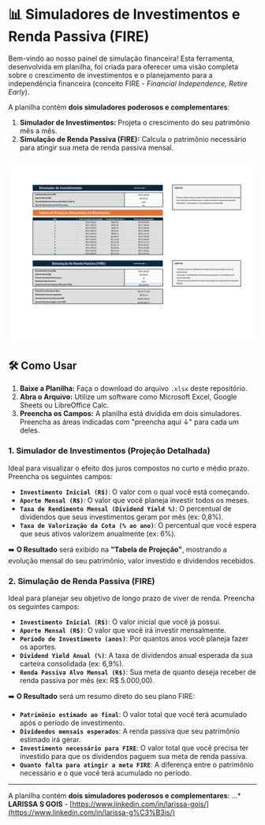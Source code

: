 # 📊 Simuladores de Investimentos e Renda Passiva (FIRE)

Bem-vindo ao nosso painel de simulação financeira! Esta ferramenta, desenvolvida em planilha, foi criada para oferecer uma visão completa sobre o crescimento de investimentos e o planejamento para a independência financeira (conceito FIRE - *Financial Independence, Retire Early*).

A planilha contém **dois simuladores poderosos e complementares**:

1.  **Simulador de Investimentos:** Projeta o crescimento do seu patrimônio mês a mês.
2.  **Simulação de Renda Passiva (FIRE):** Calcula o patrimônio necessário para atingir sua meta de renda passiva mensal.

![Exemplo da Planilha](DesafioFerramentaFinanceira.png)
---

## 🛠️ Como Usar

1.  **Baixe a Planilha:** Faça o download do arquivo `.xlsx` deste repositório.
2.  **Abra o Arquivo:** Utilize um software como Microsoft Excel, Google Sheets ou LibreOffice Calc.
3.  **Preencha os Campos:** A planilha está dividida em dois simuladores. Preencha as áreas indicadas com "preencha aqui ↓" para cada um deles.

### 1. Simulador de Investimentos (Projeção Detalhada)

Ideal para visualizar o efeito dos juros compostos no curto e médio prazo. Preencha os seguintes campos:

* **`Investimento Inicial (R$)`**: O valor com o qual você está começando.
* **`Aporte Mensal (R$)`**: O valor que você planeja investir todos os meses.
* **`Taxa de Rendimento Mensal (Dividend Yield %)`**: O percentual de dividendos que seus investimentos geram por mês (ex: 0,8%).
* **`Taxa de Valorização da Cota (% ao ano)`**: O percentual que você espera que seus ativos valorizem anualmente (ex: 6%).

➡️ **O Resultado** será exibido na **"Tabela de Projeção"**, mostrando a evolução mensal do seu patrimônio, valor investido e dividendos recebidos.

### 2. Simulação de Renda Passiva (FIRE)

Ideal para planejar seu objetivo de longo prazo de viver de renda. Preencha os seguintes campos:

* **`Investimento Inicial (R$)`**: O valor inicial que você já possui.
* **`Aporte Mensal (R$)`**: O valor que você irá investir mensalmente.
* **`Período de Investimento (anos)`**: Por quantos anos você planeja fazer os aportes.
* **`Dividend Yield Anual (%)`**: A taxa de dividendos anual esperada da sua carteira consolidada (ex: 6,9%).
* **`Renda Passiva Alvo Mensal (R$)`**: Sua meta de quanto deseja receber de renda passiva por mês (ex: R$ 5.000,00).

➡️ **O Resultado** será um resumo direto do seu plano FIRE:
* **`Patrimônio estimado ao final`**: O valor total que você terá acumulado após o período de investimento.
* **`Dividendos mensais esperados`**: A renda passiva que seu patrimônio estimado irá gerar.
* **`Investimento necessário para FIRE`**: O valor total que você precisa ter investido para que os dividendos paguem sua meta de renda passiva.
* **`Quanto falta para atingir a meta FIRE`**: A diferença entre o patrimônio necessário e o que você terá acumulado no período.

---

A planilha contém **dois simuladores poderosos e complementares**:
…* **LARISSA S GOIS** - [https://www.linkedin.com/in/larissa-gois/](https://www.linkedin.com/in/larissa-g%C3%B3is/)